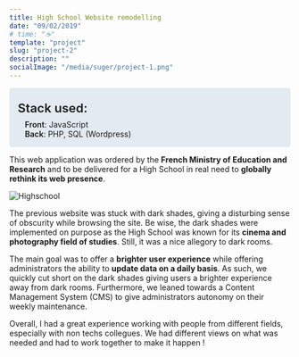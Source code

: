 ```yaml
---
title: High School Website remodelling
date: "09/02/2019"
# time: "☕️"
template: "project"
slug: "project-2"
description: ""
socialImage: "/media/suger/project-1.png"
---
```


<div style="background-color: #E4EAF1; padding: 15px; border-radius: 4px;">
<div style="font-size: 1.375rem; font-weight: 600; margin-top: 0.5rem; margin-bottom: 0.5rem;">Stack used:</div>
<div style="margin-left: 0.8rem;"><span style="font-weight: 600;">Front</span>: JavaScript</div>
<div style="margin-left: 0.8rem;"><span style="font-weight: 600;">Back</span>: PHP, SQL (Wordpress)</div>
</div>

This web application was ordered by the <strong>French Ministry of Education and Research</strong> and to be delivered for a High School in real need to <strong>globally rethink its web presence</strong>.

![Highschool](/media/suger/project-1.png)

The previous website was stuck with dark shades, giving a disturbing sense of obscurity while browsing the site. Be wise, the dark shades were implemented on purpose as the High School was known for its <strong>cinema and photography field of studies</strong>. Still, it was a nice allegory to dark rooms.

The main goal was to offer a <strong>brighter user experience</strong> while offering administrators the ability to <strong>update data on a daily basis</strong>. As such, we quickly cut short on the dark shades giving users a brighter experience away from dark rooms. Furthermore, we leaned towards a Content Management System (CMS) to give administrators autonomy on their weekly maintenance.

Overall, I had a great experience working with people from different fields, especially with non techs collegues. We had different views on what was needed and had to work together to make it happen !